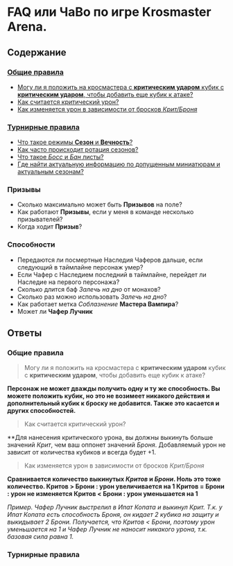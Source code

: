 # FAQ или ЧаВо по игре Krosmaster Arena.

## Содержание

### [Общие правила](#main-rules)

* [Могу ли я положить на кросмастера с **критическим ударом** кубик с **критическим ударом**, чтобы добавить еще кубик к атаке?](#main-rules-1)
* [Как считается критический урон?](#main-rules-2)
* [Как изменяется урон в зависимости от бросков *Крит/Броня*](#main-rules-3)

### [Турнирные правила](#tournament-rules)

* [Что такое режимы **Сезон** и **Вечность**?](#tournament-rules-1)
* [Как часто происходит ротация сезонов?](#tournament-rules-2)
* [Что такое *Босс* и *Бан* листы?](#tournament-rules-3)
* [Где найти актуальную информацию по допущенным миниатюрам и актуальным сезонам?](#tournament-rules-4)

### Призывы

* Сколько максимально может быть **Призывов** на поле?
* Как работают **Призывы**, если у меня в команде несколько призывателей?
* Когда ходит **Призыв**?

### Способности

* Передаются ли посмертные Наследия Чаферов дальше, если следующий в таймлайне персонаж умер?
* Если Чафер с Наследием последний в таймлайне, перейдет ли Наследие на первого персонажа?
* Сколько длится баф *Залечь на дно* от монахов?
* Сколько раз можно использовать *Залечь на дно*?
* Как работает метка *Соблазнение* **Мастера Вампира**?
* Может ли **Чафер Лучник**

## Ответы

### Общие правила <a id="main-rules"></a>

> Могу ли я положить на кросмастера с **критическим ударом** кубик с **критическим ударом**, чтобы добавить еще кубик к атаке?<a id="main-rules-1"></a>

**Персонаж не может дважды получить одну и ту же способность. Вы можете положить кубик, но это не возимеет никакого действия и дополнительный кубик к броску не добавится. Также это касается и других способностей.**


> Как считается критический урон?<a id="main-rules-2"></a>

**Для нанесения критического урона, вы должны выкинуть больше значений *Крит*, чем ваш оппонет значений *Броня*. Добавляемый урон не зависит от количества кубиков и всегда будет +1. 


> Как изменяется урон в зависимости от бросков *Крит/Броня*<a id="main-rules-3"></a>

**Сравнивается количество выкинутых *Критов* и *Брони*. Ноль это тоже количество.
Критов > Брони : урон увеличивается на 1
Критов = Брони : урон не изменяется
Критов < Брони : урон уменьшается на 1**

*Пример.
Чафер Лучник выстрелил в Ипат Копата и выкинул Крит. Т.к. у Ипат Копата есть способность Броня, он кидает 2 кубика на защиту и выкидывает 2 Брони. Получается, что Критов < Брони, поэтому урон уменьшается на 1 и Чафер Лучник не наносит никакого урона, т.к. базовая сила равна 1.*


### Турнирные правила <a id="tournament-rules"></a>
